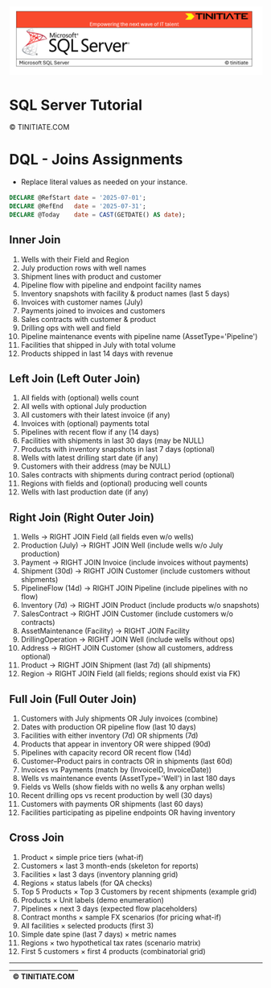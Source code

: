![SQL Server Tinitiate Image](../../../sqlserver-sql/sqlserver.png)

# SQL Server Tutorial

&copy; TINITIATE.COM

# DQL - Joins Assignments
* Replace literal values as needed on your instance.
```sql
DECLARE @RefStart date = '2025-07-01';
DECLARE @RefEnd   date = '2025-07-31';
DECLARE @Today    date = CAST(GETDATE() AS date);
```

## Inner Join
1. Wells with their Field and Region
2. July production rows with well names
3. Shipment lines with product and customer
4. Pipeline flow with pipeline and endpoint facility names
5. Inventory snapshots with facility & product names (last 5 days)
6. Invoices with customer names (July)
7. Payments joined to invoices and customers
8. Sales contracts with customer & product
9. Drilling ops with well and field
10. Pipeline maintenance events with pipeline name (AssetType='Pipeline')
11. Facilities that shipped in July with total volume
12. Products shipped in last 14 days with revenue

## Left Join (Left Outer Join)
1. All fields with (optional) wells count
2. All wells with optional July production
3. All customers with their latest invoice (if any)
4. Invoices with (optional) payments total
5. Pipelines with recent flow if any (14 days)
6. Facilities with shipments in last 30 days (may be NULL)
7. Products with inventory snapshots in last 7 days (optional)
8. Wells with latest drilling start date (if any)
9. Customers with their address (may be NULL)
10. Sales contracts with shipments during contract period (optional)
11. Regions with fields and (optional) producing well counts
12. Wells with last production date (if any)

## Right Join (Right Outer Join)
1. Wells → RIGHT JOIN Field (all fields even w/o wells)
2. Production (July) → RIGHT JOIN Well (include wells w/o July production)
3. Payment → RIGHT JOIN Invoice (include invoices without payments)
4. Shipment (30d) → RIGHT JOIN Customer (include customers without shipments)
5. PipelineFlow (14d) → RIGHT JOIN Pipeline (include pipelines with no flow)
6. Inventory (7d) → RIGHT JOIN Product (include products w/o snapshots)
7. SalesContract → RIGHT JOIN Customer (include customers w/o contracts)
8. AssetMaintenance (Facility) → RIGHT JOIN Facility
9. DrillingOperation → RIGHT JOIN Well (include wells without ops)
10. Address → RIGHT JOIN Customer (show all customers, address optional)
11. Product → RIGHT JOIN Shipment (last 7d) (all shipments)
12. Region → RIGHT JOIN Field (all fields; regions should exist via FK)

## Full Join (Full Outer Join)
1. Customers with July shipments OR July invoices (combine)
2. Dates with production OR pipeline flow (last 10 days)
3. Facilities with either inventory (7d) OR shipments (7d)
4. Products that appear in inventory OR were shipped (90d)
5. Pipelines with capacity record OR recent flow (14d)
6. Customer–Product pairs in contracts OR in shipments (last 60d)
7. Invoices vs Payments (match by (InvoiceID, InvoiceDate))
8. Wells vs maintenance events (AssetType='Well') in last 180 days
9. Fields vs Wells (show fields with no wells & any orphan wells)
10. Recent drilling ops vs recent production by well (30 days)
11. Customers with payments OR shipments (last 60 days)
12. Facilities participating as pipeline endpoints OR having inventory

## Cross Join
1. Product × simple price tiers (what-if)
2. Customers × last 3 month-ends (skeleton for reports)
3. Facilities × last 3 days (inventory planning grid)
4. Regions × status labels (for QA checks)
5. Top 5 Products × Top 3 Customers by recent shipments (example grid)
6. Products × Unit labels (demo enumeration)
7. Pipelines × next 3 days (expected flow placeholders)
8. Contract months × sample FX scenarios (for pricing what-if)
9. All facilities × selected products (first 3)
10. Simple date spine (last 7 days) × metric names
11. Regions × two hypothetical tax rates (scenario matrix)
12. First 5 customers × first 4 products (combinatorial grid)

***
| &copy; TINITIATE.COM |
|----------------------|
